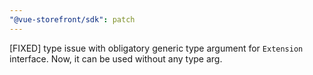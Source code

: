 ```yaml
---
"@vue-storefront/sdk": patch
---
```


[FIXED] type issue with obligatory generic type argument for `Extension` interface. Now, it can be used without any type arg.
